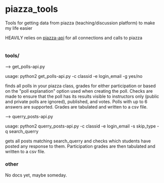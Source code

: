 # piazza_tools
Tools for getting data from piazza (teaching/discussion platform) to make my life easier

HEAVILY relies on [piazza-api](https://github.com/hfaran/piazza-api) for all
connections and calls to piazza

#
### tools/
--> get_polls-api.py

usage: python2 get_polls-api.py -c classid -e login_email -g yes/no

finds all polls in your piazza class, grades for either participation or based
on the "poll explanation" option used when creating the poll. Checks are made to
ensure that the poll has its results visible to instructors only (public and
private polls are ignored), published, and votes. Polls with up to 6 answers are
supported. Grades are tabulated and written to a csv file.


--> querry_posts-api.py

usage: python2 querry_posts-api.py -c classid -e login_email -s skip_type -q search_querry  

gets all posts matching search_querry and checks which students have posted any
response to them. Participation grades are then tabulated and written to a csv
file.


### other
No docs yet, maybe someday.
